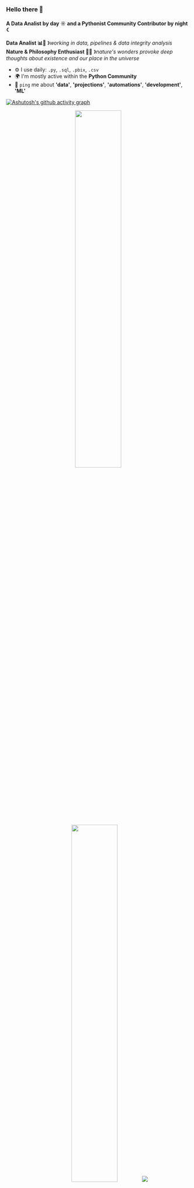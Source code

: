 ### Hello there 🤖

#### A Data Analist by day ☼ and a Pythonist Community Contributor by night ☾

**Data Analist 📊🦾** &#12299;_working in data, pipelines & data integrity analysis_
<br/>
**Nature & Philosophy Enthusiast 🌿📜** &#12299;_nature's wonders provoke deep thoughts about existence and our place in the universe_

- ⚙️ I use daily: `.py`, `.sql`, `.pbix`, `.csv`
- 🌍 I'm mostly active within the **Python Community**
- 💬 `ping` me about **'data'**, **'projections'**, **'automations'**, **'development'**, **'ML'**
  
[![Ashutosh's github activity graph](https://github-readme-activity-graph.vercel.app/graph?username=Faj3ricio&bg_color=000000&color=D10389&line=D10389&point=00A7FB&area=true&hide_border=true)](https://github.com/ashutosh00710/github-readme-activity-graph)

<div style="text-align: center;">
    <img height="50%" width="auto" src ="https://github-readme-stats.vercel.app/api?username=Faj3ricio&show_icons=true&count_private=true&theme=bear&hide_border=true&hide=issues,contribs&bg_color=00000000">
    <img height="50%" width="auto" src ="https://github-readme-stats.vercel.app/api/top-langs/?username=Faj3ricio&layout=compact&hide_border=true&theme=bear&bg_color=00000000&langs_count=6&hide=jupyter%20notebook,tex,css,php&exclude_repo=Pacman-AI">
    <img src ="https://github-readme-streak-stats.herokuapp.com?user=Faj3ricio&theme=bear&hide_border=true&background=FFFFFF00">
</div>



<!--![WhatsApp Image 2024-09-12 at 13 32 20](https://github.com/user-attachments/assets/f233f0ac-7d0f-4ada-a741-82867ef6f5c9)-->

